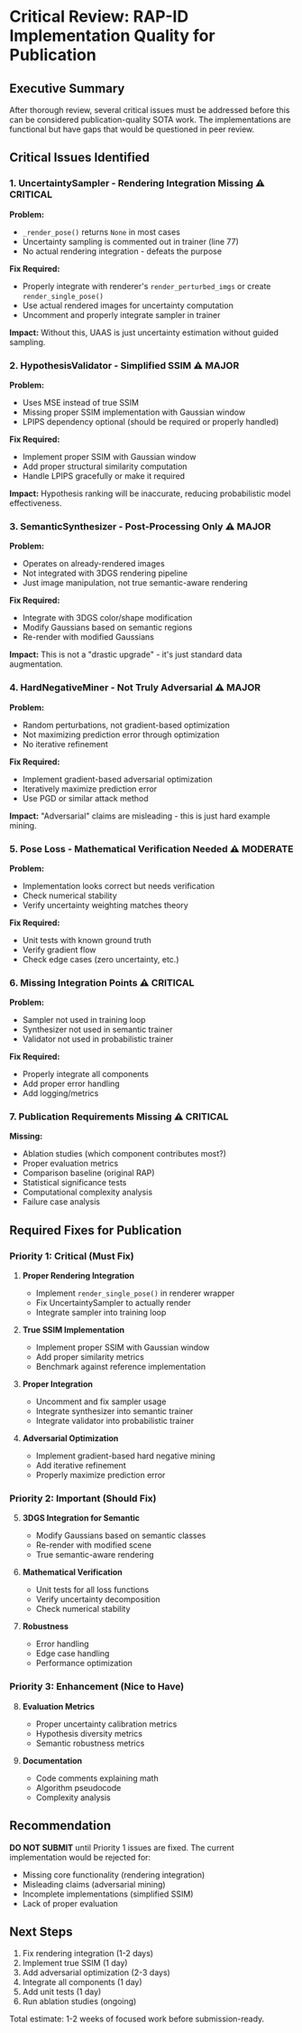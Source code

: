 # Critical Review: RAP-ID Implementation Quality for Publication

## Executive Summary

After thorough review, several critical issues must be addressed before this can be considered publication-quality SOTA work. The implementations are functional but have gaps that would be questioned in peer review.

## Critical Issues Identified

### 1. **UncertaintySampler - Rendering Integration Missing** ⚠️ CRITICAL

**Problem:**
- `_render_pose()` returns `None` in most cases
- Uncertainty sampling is commented out in trainer (line 77)
- No actual rendering integration - defeats the purpose

**Fix Required:**
- Properly integrate with renderer's `render_perturbed_imgs` or create `render_single_pose()`
- Use actual rendered images for uncertainty computation
- Uncomment and properly integrate sampler in trainer

**Impact:** Without this, UAAS is just uncertainty estimation without guided sampling.

### 2. **HypothesisValidator - Simplified SSIM** ⚠️ MAJOR

**Problem:**
- Uses MSE instead of true SSIM
- Missing proper SSIM implementation with Gaussian window
- LPIPS dependency optional (should be required or properly handled)

**Fix Required:**
- Implement proper SSIM with Gaussian window
- Add proper structural similarity computation
- Handle LPIPS gracefully or make it required

**Impact:** Hypothesis ranking will be inaccurate, reducing probabilistic model effectiveness.

### 3. **SemanticSynthesizer - Post-Processing Only** ⚠️ MAJOR

**Problem:**
- Operates on already-rendered images
- Not integrated with 3DGS rendering pipeline
- Just image manipulation, not true semantic-aware rendering

**Fix Required:**
- Integrate with 3DGS color/shape modification
- Modify Gaussians based on semantic regions
- Re-render with modified Gaussians

**Impact:** This is not a "drastic upgrade" - it's just standard data augmentation.

### 4. **HardNegativeMiner - Not Truly Adversarial** ⚠️ MAJOR

**Problem:**
- Random perturbations, not gradient-based optimization
- Not maximizing prediction error through optimization
- No iterative refinement

**Fix Required:**
- Implement gradient-based adversarial optimization
- Iteratively maximize prediction error
- Use PGD or similar attack method

**Impact:** "Adversarial" claims are misleading - this is just hard example mining.

### 5. **Pose Loss - Mathematical Verification Needed** ⚠️ MODERATE

**Problem:**
- Implementation looks correct but needs verification
- Check numerical stability
- Verify uncertainty weighting matches theory

**Fix Required:**
- Unit tests with known ground truth
- Verify gradient flow
- Check edge cases (zero uncertainty, etc.)

### 6. **Missing Integration Points** ⚠️ CRITICAL

**Problem:**
- Sampler not used in training loop
- Synthesizer not used in semantic trainer
- Validator not used in probabilistic trainer

**Fix Required:**
- Properly integrate all components
- Add proper error handling
- Add logging/metrics

### 7. **Publication Requirements Missing** ⚠️ CRITICAL

**Missing:**
- Ablation studies (which component contributes most?)
- Proper evaluation metrics
- Comparison baseline (original RAP)
- Statistical significance tests
- Computational complexity analysis
- Failure case analysis

## Required Fixes for Publication

### Priority 1: Critical (Must Fix)

1. **Proper Rendering Integration**
   - Implement `render_single_pose()` in renderer wrapper
   - Fix UncertaintySampler to actually render
   - Integrate sampler into training loop

2. **True SSIM Implementation**
   - Implement proper SSIM with Gaussian window
   - Add proper similarity metrics
   - Benchmark against reference implementation

3. **Proper Integration**
   - Uncomment and fix sampler usage
   - Integrate synthesizer into semantic trainer
   - Integrate validator into probabilistic trainer

4. **Adversarial Optimization**
   - Implement gradient-based hard negative mining
   - Add iterative refinement
   - Properly maximize prediction error

### Priority 2: Important (Should Fix)

5. **3DGS Integration for Semantic**
   - Modify Gaussians based on semantic classes
   - Re-render with modified scene
   - True semantic-aware rendering

6. **Mathematical Verification**
   - Unit tests for all loss functions
   - Verify uncertainty decomposition
   - Check numerical stability

7. **Robustness**
   - Error handling
   - Edge case handling
   - Performance optimization

### Priority 3: Enhancement (Nice to Have)

8. **Evaluation Metrics**
   - Proper uncertainty calibration metrics
   - Hypothesis diversity metrics
   - Semantic robustness metrics

9. **Documentation**
   - Code comments explaining math
   - Algorithm pseudocode
   - Complexity analysis

## Recommendation

**DO NOT SUBMIT** until Priority 1 issues are fixed. The current implementation would be rejected for:
- Missing core functionality (rendering integration)
- Misleading claims (adversarial mining)
- Incomplete implementations (simplified SSIM)
- Lack of proper evaluation

## Next Steps

1. Fix rendering integration (1-2 days)
2. Implement true SSIM (1 day)
3. Add adversarial optimization (2-3 days)
4. Integrate all components (1 day)
5. Add unit tests (1 day)
6. Run ablation studies (ongoing)

Total estimate: 1-2 weeks of focused work before submission-ready.

